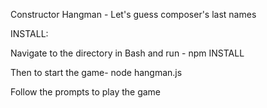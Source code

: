 Constructor Hangman - Let's guess composer's last names

INSTALL:

Navigate to the directory in Bash and run -
npm INSTALL

Then to start the game-
node hangman.js

Follow the prompts to play the game

